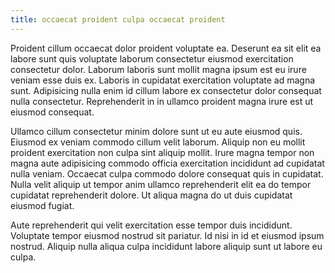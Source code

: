 ```yaml
---
title: occaecat proident culpa occaecat proident
---
```


Proident cillum occaecat dolor proident voluptate ea. Deserunt ea sit elit ea labore sunt quis voluptate laborum consectetur eiusmod exercitation consectetur dolor. Laborum laboris sunt mollit magna ipsum est eu irure veniam esse duis ex. Laboris in cupidatat exercitation voluptate ad magna sunt. Adipisicing nulla enim id cillum labore ex consectetur dolor consequat nulla consectetur. Reprehenderit in in ullamco proident magna irure est ut eiusmod consequat.

Ullamco cillum consectetur minim dolore sunt ut eu aute eiusmod quis. Eiusmod ex veniam commodo cillum velit laborum. Aliquip non eu mollit proident exercitation non culpa sint aliquip mollit. Irure magna tempor non magna aute adipisicing commodo officia exercitation incididunt ad cupidatat nulla veniam. Occaecat culpa commodo dolore consequat quis in cupidatat. Nulla velit aliquip ut tempor anim ullamco reprehenderit elit ea do tempor cupidatat reprehenderit dolore. Ut aliqua magna do ut duis cupidatat eiusmod fugiat.

Aute reprehenderit qui velit exercitation esse tempor duis incididunt. Voluptate tempor eiusmod nostrud sit pariatur. Id nisi in id et eiusmod ipsum nostrud. Aliquip nulla aliqua culpa incididunt labore aliquip sunt ut labore eu culpa.